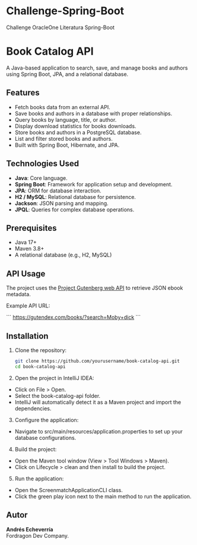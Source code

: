 # Challenge-Spring-Boot
Challenge OracleOne Literatura Spring-Boot

# Book Catalog API

A Java-based application to search, save, and manage books and authors using Spring Boot, JPA, and a relational database.

## Features

- Fetch books data from an external API.
- Save books and authors in a database with proper relationships.
- Query books by language, title, or author.
- Display download statistics for books downloads.
- Store books and authors in a PostgreSQL database.
- List and filter stored books and authors.
- Built with Spring Boot, Hibernate, and JPA.

## Technologies Used

- **Java**: Core language.
- **Spring Boot**: Framework for application setup and development.
- **JPA**: ORM for database interaction.
- **H2 / MySQL**: Relational database for persistence.
- **Jackson**: JSON parsing and mapping.
- **JPQL**: Queries for complex database operations.

## Prerequisites

- Java 17+
- Maven 3.8+
- A relational database (e.g., H2, MySQL)

## API Usage

The project uses the [Project Gutenberg web API](https://gutendex.com/) to retrieve JSON ebook metadata. 

Example API URL:

\`\`\`
https://gutendex.com/books/?search=Moby+dick
\`\`\`

## Installation

1. Clone the repository:
   ```bash
   git clone https://github.com/yourusername/book-catalog-api.git
   cd book-catalog-api

2. Open the project in IntelliJ IDEA:

- Click on File > Open.
- Select the book-catalog-api folder.
- IntelliJ will automatically detect it as a Maven project and import the dependencies.

3. Configure the application:

- Navigate to src/main/resources/application.properties to set up your database configurations.

4. Build the project:

- Open the Maven tool window (View > Tool Windows > Maven).
- Click on Lifecycle > clean and then install to build the project.

5. Run the application:

- Open the ScreenmatchApplicationCLI class.
- Click the green play icon next to the main method to run the application.

## Autor

**Andrés Echeverría**  
Fordragon Dev Company.